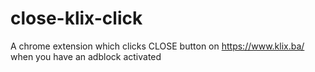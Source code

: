 # close-klix-click
A chrome extension which clicks CLOSE button on https://www.klix.ba/ when you have an adblock activated
